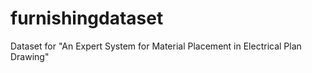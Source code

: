 # furnishingdataset
Dataset for "An Expert System for Material Placement in Electrical Plan Drawing"
